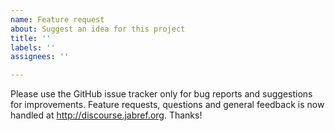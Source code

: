 ```yaml
---
name: Feature request
about: Suggest an idea for this project
title: ''
labels: ''
assignees: ''

---
```


Please use the GitHub issue tracker only for bug reports and suggestions for improvements.
Feature requests, questions and general feedback is now handled at http://discourse.jabref.org.
Thanks!
